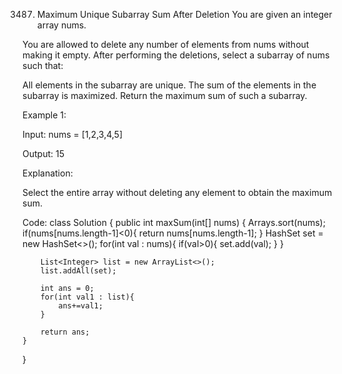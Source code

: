 3487. Maximum Unique Subarray Sum After Deletion
You are given an integer array nums.

You are allowed to delete any number of elements from nums without making it empty. After performing the deletions, select a subarray of nums such that:

All elements in the subarray are unique.
The sum of the elements in the subarray is maximized.
Return the maximum sum of such a subarray.

Example 1:

Input: nums = [1,2,3,4,5]

Output: 15

Explanation:

Select the entire array without deleting any element to obtain the maximum sum.

Code:
class Solution {
    public int maxSum(int[] nums) {
        Arrays.sort(nums);
        if(nums[nums.length-1]<0){
            return nums[nums.length-1];
        }
        HashSet<Integer> set = new HashSet<>();
        for(int val : nums){
            if(val>0){
                set.add(val);
            }
        }

        List<Integer> list = new ArrayList<>();
        list.addAll(set);

        int ans = 0;
        for(int val1 : list){
            ans+=val1;
        }

        return ans;
    }
}